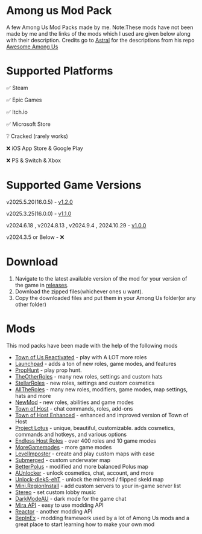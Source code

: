 # Among us Mod Pack

A few Among Us Mod Packs made by me. Note:These mods have not been made by me and the links of the mods which I used are given below along with their description. Credits go to [Astral](https://github.com/astra1dev) for the descriptions from his repo [Awesome Among Us](https://github.com/astra1dev/awesome-among-us)


# Supported Platforms

✅ Steam

✅ Epic Games

✅ Itch.io

✅ Microsoft Store

❔ Cracked (rarely works)

❌ iOS App Store & Google Play

❌ PS & Switch & Xbox

# Supported Game Versions

v2025.5.20(16.0.5) - [v1.2.0](https://github.com/superidol1890/Among-Us-Mod-Pack/releases/tag/v1.2.0)

v2025.3.25(16.0.0) - [v1.1.0](https://github.com/superidol1890/Among-Us-Mod-Pack/releases/tag/v1.1.0)

v2024.6.18 , v2024.8.13 , v2024.9.4 , 2024.10.29 - [v1.0.0](https://github.com/superidol1890/Among-Us-Mod-Pack/releases/tag/v1.0.0)

v2024.3.5 or Below - ❌

# Download

1. Navigate to the latest available version of the mod for your version of the game in [releases](https://github.com/superidol1890/Among-Us-Mod-Pack/releases).
2. Download the zipped files(whichever ones u want).
3. Copy the downloaded files and put them in your Among Us folder(or any other folder)

# Mods

This mod packs have been made with the help of the following mods

- [Town of Us Reactivated](https://github.com/eDonnes124/Town-Of-Us-R) - play with A LOT more roles
- [Launchpad](https://github.com/All-Of-Us-Mods/LaunchpadReloaded) - adds a ton of new roles, game modes, and features
- [PropHunt](https://github.com/ugackMiner53/PropHunt) - play prop hunt.
- [TheOtherRoles](https://github.com/TheOtherRolesAU/TheOtherRoles) - many new roles, settings and custom hats
- [StellarRoles](https://github.com/Mr-Fluuff/StellarRolesAU) - new roles, settings and custom cosmetics
- [AllTheRoles](https://github.com/Zeo666/AllTheRoles) - many new roles, modifiers, game modes, map settings, hats and more
- [NewMod](https://github.com/CallOfCreator/NewMod) - new roles, abilities and game modes
- [Town of Host](https://github.com/tukasa0001/TownOfHost) - chat commands, roles, add-ons
- [Town of Host Enhanced](https://github.com/EnhancedNetwork/TownofHost-Enhanced) - enhanced and improved version of Town of Host
- [Project Lotus](https://github.com/Lotus-AU/LotusContinued) - unique, beautiful, customizable. adds cosmetics, commands and hotkeys, and various options
- [Endless Host Roles](https://github.com/Gurge44/EndlessHostRoles) - over 400 roles and 10 game modes
- [MoreGamemodes](https://github.com/Rabek009/MoreGamemodes) - more game modes
- [LevelImposter](https://levelimposter.net) - create and play custom maps with ease
- [Submerged](https://github.com/SubmergedAmongUs/Submerged) - custom underwater map
- [BetterPolus](https://github.com/Brybry16/BetterPolus) - modified and more balanced Polus map
- [AUnlocker](https://github.com/astra1dev/AUnlocker) - unlock cosmetics, chat, account, and more
- [Unlock-dlekS-ehT](https://github.com/Tommy-XL/Unlock-dlekS-ehT) - unlock the mirrored / flipped skeld map
- [Mini.RegionInstall](https://github.com/miniduikboot/Mini.RegionInstall) - add custom servers to your in-game server list
- [Stereo](https://github.com/DaemonBeast/Stereo) - set custom lobby music
- [DarkModeAU](https://github.com/the-real-techiee/DarkModeAU) - dark mode for the game chat
- [Mira API](https://github.com/All-Of-Us-Mods/MiraAPI) - easy to use modding API
- [Reactor](https://github.com/NuclearPowered/Reactor) - another modding API
- [BepInEx](https://builds.bepinex.dev/projects/bepinex_be) - modding framework used by a lot of Among Us mods and a great place to start learning how to make your own mod 
 
